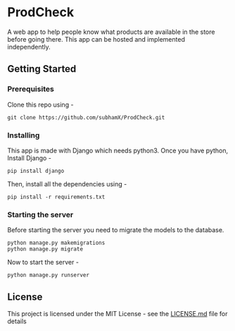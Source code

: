 # ProdCheck

A web app to help people know what products are available in the store before going there. This app can be hosted and implemented independently.

## Getting Started

### Prerequisites

Clone this repo using - 

```
git clone https://github.com/subhamX/ProdCheck.git
```
### Installing

This app is made with Django which needs python3. Once you have python, Install Django -
```
pip install django
```
Then, install all the dependencies using - 

```
pip install -r requirements.txt
```

### Starting the server

Before starting the server you need to migrate the models to the database.
```
python manage.py makemigrations
python manage.py migrate
```
Now to start the server -
```
python manage.py runserver
```

## License

This project is licensed under the MIT License - see the [LICENSE.md](LICENSE.md) file for details
